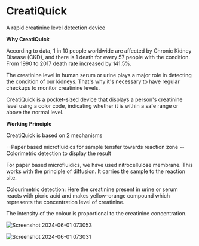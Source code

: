 # CreatiQuick
A rapid creatinine level detection device

**Why CreatiQuick**

According to data, 1 in 10 people worldwide are affected by Chronic Kidney Disease (CKD), and there is 1 death for every 57 people with the condition.
From 1990 to 2017 death rate increased by 141.5%.

The creatinine level in human serum or urine plays a major role in detecting the condition of our kidneys. That's why it's necessary to have regular checkups to monitor creatinine levels.

CreatiQuick is a pocket-sized device that displays a person's creatinine level using a color code, indicating whether it is within a safe range or above the normal level.



**Working Principle**

CreatiQuick is based on 2 mechanisms
    
--Paper based microfluidics for sample tensfer towards reaction zone 
--Colorimetric detection to display the result

For paper based microfluidics, we have used nitrocellulose membrane. This works with the principle of diffusion. It carries the sample to the reaction site.

Colourimetric detection: Here the creatinine present in urine or serum reacts with picric acid and makes yellow-orange compound which represents the concentration level of creatinine.

The intensity of the colour is proportional to the creatinine concentration.

![Screenshot 2024-06-01 073053](https://github.com/arijit-m/CreatiQuick/assets/117001774/426dabc6-fda7-4331-9a84-80704d7d2e22)

![Screenshot 2024-06-01 073031](https://github.com/arijit-m/CreatiQuick/assets/117001774/ce425692-42ec-478c-b22a-38a8667a5a07)



